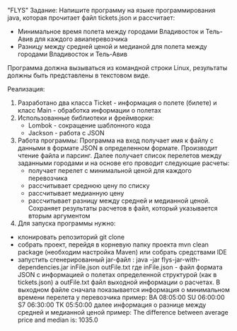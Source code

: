"FLYS"
Задание:
Напишите программу на языке программирования java, которая прочитает файл tickets.json и рассчитает:
- Минимальное время полета между городами Владивосток и Тель-Авив для каждого авиаперевозчика
- Разницу между средней ценой и медианой для полета между городами Владивосток и Тель-Авив

Программа должна вызываться из командной строки Linux, результаты должны быть представлены в текстовом виде.

   Реализация:
1. Разработано два класса Ticket - информация о полете (билете)
и класс Main - обработка информации о полетах
2. Использованные библиотеки и фреймворки:
   - Lombok - сокращение шаблонного кода
   - Jackson - работа с JSON
3. Работа программы:
   Программа на вход получает имя к файлу с данными в формате JSON в определенном формате.
   Производит чтение файла и парсинг.
   Далее получает список перелетов между заданными городами и на основе его проводит следующие расчеты:
   - получает перелет с минимальной ценой для каждого перевозчика
   - рассчитывает среднюю цену по списку
   - рассчитывает медианную цену
   - рассчитывает разницу между средней и медианной ценой.
   Сохраняет результаты расчетов в файл, который указывается вторым аргументом
4. Для запуска программы нужно:
- клонировать репозиторий git clone 
- собрать проект, перейдя в корневую папку проекта mvn clean package (необходим настройка Maven) или собрать средствами IDE
- запустить сгенерированный jar-файл :
    java -jar flys-jar-with-dependencies.jar inFile.json outFile.txt
  где inFile.json - файл формата JSON с информацией о полетах определенной структурой (как в tickets.json)
  а outFile.txt файл выходной информации о расчетах.
  В выходном файле сначала показывается информация о минимальном времени перелета у перевозчика
  пример:
  BA 08:05:00
  SU 06:00:00
  S7 06:30:00
  TK 05:50:00
  далее информация о разнице между средней и медианной ценой
  пример: The difference between average price and median is: 1035.0
  
   

